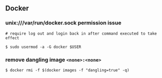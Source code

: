 ## Docker

### unix:///var/run/docker.sock permission issue

```
# require log out and login back in after command executed to take effect

$ sudo usermod -a -G docker $USER
```

### remove dangling image `<none>:<none>`

```
$ docker rmi -f $(docker images -f "dangling=true" -q)
```